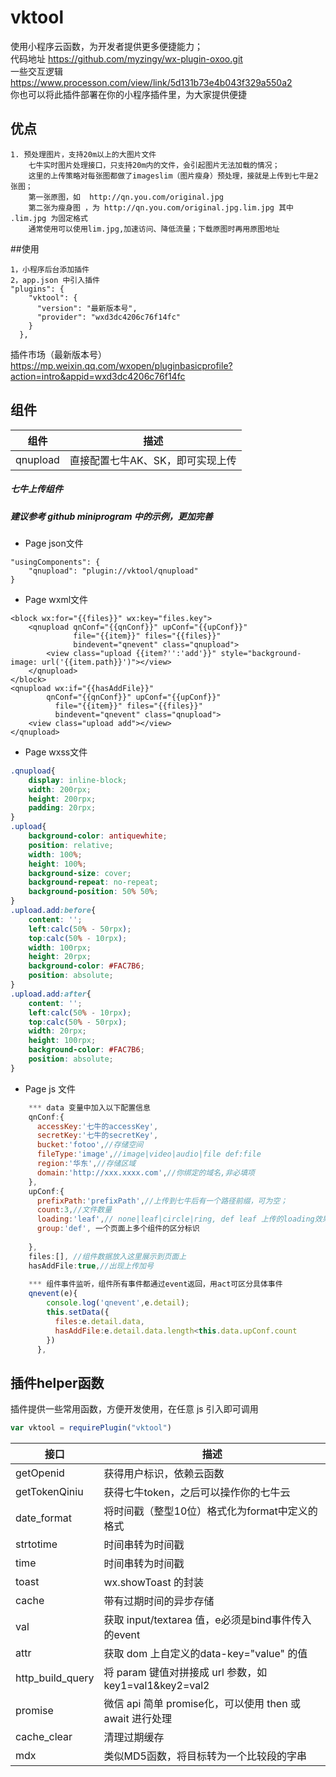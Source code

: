 # vktool
使用小程序云函数，为开发者提供更多便捷能力；  
代码地址 https://github.com/myzingy/wx-plugin-oxoo.git    
一些交互逻辑 https://www.processon.com/view/link/5d131b73e4b043f329a550a2  
你也可以将此插件部署在你的小程序插件里，为大家提供便捷

## 优点
    1. 预处理图片，支持20m以上的大图片文件  
        七牛实时图片处理接口，只支持20m内的文件，会引起图片无法加载的情况；
        这里的上传策略对每张图都做了imageslim（图片瘦身）预处理，接就是上传到七牛是2张图；
        第一张原图，如  http://qn.you.com/original.jpg
        第二张为瘦身图 ，为 http://qn.you.com/original.jpg.lim.jpg 其中 .lim.jpg 为固定格式
        通常使用可以使用lim.jpg,加速访问、降低流量；下载原图时再用原图地址   
##使用
```
1，小程序后台添加插件
2，app.json 中引入插件
"plugins": {
    "vktool": {
      "version": "最新版本号",
      "provider": "wxd3dc4206c76f14fc"
    }
  },
```
插件市场（最新版本号）  
https://mp.weixin.qq.com/wxopen/pluginbasicprofile?action=intro&appid=wxd3dc4206c76f14fc  
## 组件  
组件 | 描述  
---------------- | --------------  
qnupload | 直接配置七牛AK、SK，即可实现上传  

   
  

##### 七牛上传组件 
##### 建议参考 github miniprogram 中的示例，更加完善  
+ Page json文件
````
"usingComponents": {
    "qnupload": "plugin://vktool/qnupload"
}
```` 
+ Page wxml文件
````angular2html
<block wx:for="{{files}}" wx:key="files.key">
    <qnupload qnConf="{{qnConf}}" upConf="{{upConf}}"
              file="{{item}}" files="{{files}}"
              bindevent="qnevent" class="qnupload">
        <view class="upload {{item?'':'add'}}" style="background-image: url('{{item.path}}')"></view>
    </qnupload>
</block>
<qnupload wx:if="{{hasAddFile}}"
        qnConf="{{qnConf}}" upConf="{{upConf}}"
          file="{{item}}" files="{{files}}"
          bindevent="qnevent" class="qnupload">
    <view class="upload add"></view>
</qnupload>
````
+ Page wxss文件
````css
.qnupload{
    display: inline-block;
    width: 200rpx;
    height: 200rpx;
    padding: 20rpx;
}
.upload{
    background-color: antiquewhite;
    position: relative;
    width: 100%;
    height: 100%;
    background-size: cover;
    background-repeat: no-repeat;
    background-position: 50% 50%;
}
.upload.add:before{
    content: '';
    left:calc(50% - 50rpx);
    top:calc(50% - 10rpx);
    width: 100rpx;
    height: 20rpx;
    background-color: #FAC7B6;
    position: absolute;
}
.upload.add:after{
    content: '';
    left:calc(50% - 10rpx);
    top:calc(50% - 50rpx);
    width: 20rpx;
    height: 100rpx;
    background-color: #FAC7B6;
    position: absolute;
}
````
+ Page js 文件
````javascript
    *** data 变量中加入以下配置信息
    qnConf:{
      accessKey:'七牛的accessKey',
      secretKey:'七牛的secretKey',
      bucket:'fotoo',//存储空间
      fileType:'image',//image|video|audio|file def:file
      region:'华东',//存储区域
      domain:'http://xxx.xxxx.com',//你绑定的域名,非必填项
    },
    upConf:{
      prefixPath:'prefixPath',//上传到七牛后有一个路径前缀，可为空；
      count:3,//文件数量
      loading:'leaf',// none|leaf|circle|ring, def leaf 上传的loading效果; none为无，可自行在page wxml中添加
      group:'def', 一个页面上多个组件的区分标识
      
    },
    files:[], //组件数据放入这里展示到页面上
    hasAddFile:true,//出现上传加号
    
    *** 组件事件监听，组件所有事件都通过event返回，用act可区分具体事件
    qnevent(e){
        console.log('qnevent',e.detail);
        this.setData({
          files:e.detail.data,
          hasAddFile:e.detail.data.length<this.data.upConf.count
        })
      },
````

## 插件helper函数
插件提供一些常用函数，方便开发使用，在任意 js 引入即可调用
````javascript
var vktool = requirePlugin("vktool")
````
接口 | 描述   
---------------- | --------------  
getOpenid | 获得用户标识，依赖云函数  
getTokenQiniu | 获得七牛token，之后可以操作你的七牛云  
date_format | 将时间戳（整型10位）格式化为format中定义的格式    
strtotime | 时间串转为时间戳  
time | 时间串转为时间戳  
toast | wx.showToast 的封装   
cache | 带有过期时间的异步存储  
val | 获取 input/textarea 值，e必须是bind事件传入的event   
attr | 获取 dom 上自定义的data-key="value" 的值  
http_build_query | 将 param 键值对拼接成 url 参数，如 key1=val1&key2=val2  
promise | 微信 api 简单 promise化，可以使用 then 或 await 进行处理  
cache_clear | 清理过期缓存  
mdx | 类似MD5函数，将目标转为一个比较段的字串   